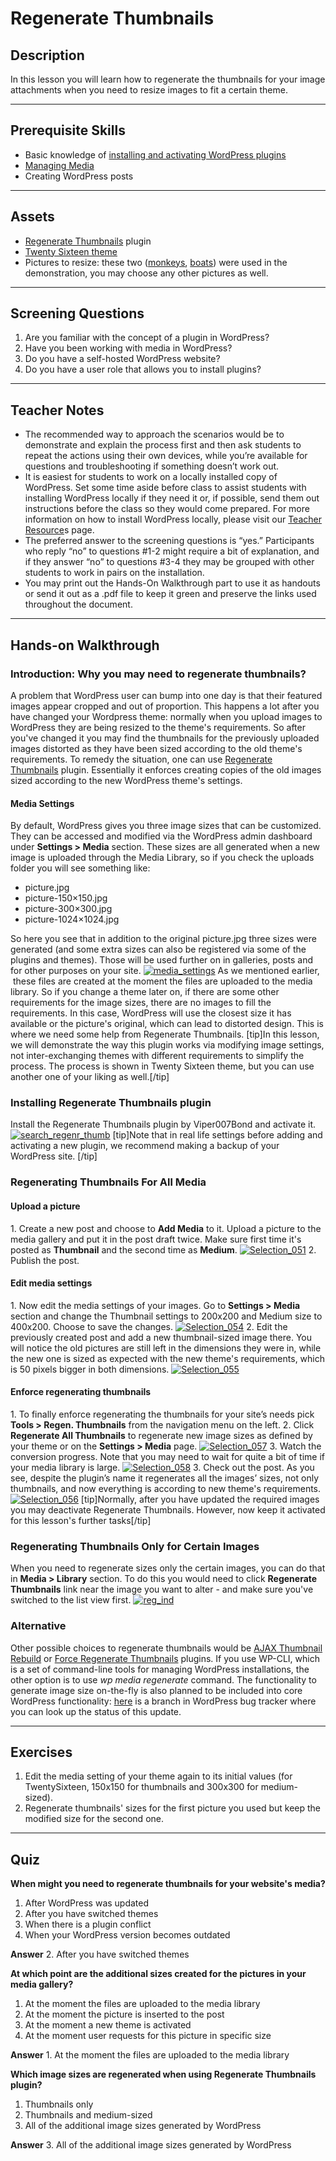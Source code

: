 # Regenerate Thumbnails

## Description

In this lesson you will learn how to regenerate the thumbnails for your image attachments when you need to resize images to fit a certain theme.

* * *

## Prerequisite Skills

*   Basic knowledge of [installing and activating WordPress plugins](https://make.wordpress.org/training/handbook/lesson-plans/user-lessons/choosing-and-installing-plugins/)
*   [Managing Media](https://make.wordpress.org/training/handbook/lesson-plans/user-lessons/managing-media/)
*   Creating WordPress posts

* * *

## Assets

*   [Regenerate Thumbnails](https://wordpress.org/plugins/regenerate-thumbnails/) plugin
*   [Twenty Sixteen theme](https://wordpress.org/themes/twentysixteen/)
*   Pictures to resize: these two ([monkeys](//make.wordpress.org/training/files/2016/07/nepal_monkeys.jpg), [boats](//make.wordpress.org/training/files/2016/07/boats.jpg)) were used in the demonstration, you may choose any other pictures as well.

* * *

## Screening Questions

1.  Are you familiar with the concept of a plugin in WordPress?
2.  Have you been working with media in WordPress?
3.  Do you have a self-hosted WordPress website?
4.  Do you have a user role that allows you to install plugins?

* * *

## Teacher Notes

*   The recommended way to approach the scenarios would be to demonstrate and explain the process first and then ask students to repeat the actions using their own devices, while you’re available for questions and troubleshooting if something doesn’t work out.
*   It is easiest for students to work on a locally installed copy of WordPress. Set some time aside before class to assist students with installing WordPress locally if they need it or, if possible, send them out instructions before the class so they would come prepared. For more information on how to install WordPress locally, please visit our [Teacher Resource](https://make.wordpress.org/training/teacher-resources/)s page.
*   The preferred answer to the screening questions is “yes.” Participants who reply “no” to questions #1-2 might require a bit of explanation, and if they answer “no” to questions #3-4 they may be grouped with other students to work in pairs on the installation.
*   You may print out the Hands-On Walkthrough part to use it as handouts or send it out as a .pdf file to keep it green and preserve the links used throughout the document.

* * *

## Hands-on Walkthrough

### Introduction: Why you may need to regenerate thumbnails?

A problem that WordPress user can bump into one day is that their featured images appear cropped and out of proportion. This happens a lot after you have changed your Wordpress theme: normally when you upload images to WordPress they are being resized to the theme's requirements. So after you've changed it you may find the thumbnails for the previously uploaded images distorted as they have been sized according to the old theme's requirements. To remedy the situation, one can use [Regenerate Thumbnails](https://wordpress.org/plugins/regenerate-thumbnails/) plugin. Essentially it enforces creating copies of the old images sized according to the new WordPress theme's settings.

#### Media Settings

By default, WordPress gives you three image sizes that can be customized. They can be accessed and modified via the WordPress admin dashboard under **Settings > Media** section. These sizes are all generated when a new image is uploaded through the Media Library, so if you check the uploads folder you will see something like:

*   picture.jpg
*   picture-150×150.jpg
*   picture-300×300.jpg
*   picture-1024×1024.jpg

So here you see that in addition to the original picture.jpg three sizes were generated (and some extra sizes can also be registered via some of the plugins and themes). Those will be used further on in galleries, posts and for other purposes on your site. [![media_settings](https://make.wordpress.org/training/files/2016/07/media_settings.png)](https://make.wordpress.org/training/files/2016/07/media_settings.png) As we mentioned earlier,  these files are created at the moment the files are uploaded to the media library. So if you change a theme later on, if there are some other requirements for the image sizes, there are no images to fill the requirements. In this case, WordPress will use the closest size it has available or the picture's original, which can lead to distorted design. This is where we need some help from Regenerate Thumbnails. [tip]In this lesson, we will demonstrate the way this plugin works via modifying image settings, not inter-exchanging themes with different requirements to simplify the process. The process is shown in Twenty Sixteen theme, but you can use another one of your liking as well.[/tip]

### Installing Regenerate Thumbnails plugin

Install the Regenerate Thumbnails plugin by Viper007Bond and activate it. [![search_regenr_thumb](https://make.wordpress.org/training/files/2016/07/search_regenr_thumb.png)](https://make.wordpress.org/training/files/2016/07/search_regenr_thumb.png) [tip]Note that in real life settings before adding and activating a new plugin, we recommend making a backup of your WordPress site. [/tip]

### Regenerating Thumbnails For All Media

#### Upload a picture

1\. Create a new post and choose to **Add Media** to it. Upload a picture to the media gallery and put it in the post draft twice. Make sure first time it's posted as **Thumbnail** and the second time as **Medium**. [![Selection_051](https://make.wordpress.org/training/files/2015/12/Selection_051.png)](https://make.wordpress.org/training/files/2015/12/Selection_051.png) 2\. Publish the post.

#### Edit media settings

1\. Now edit the media settings of your images. Go to **Settings > Media** section and change the Thumbnail settings to 200x200 and Medium size to 400x200\. Choose to save the changes. [![Selection_054](https://make.wordpress.org/training/files/2015/12/Selection_054.png)](https://make.wordpress.org/training/files/2015/12/Selection_054.png) 2\. Edit the previously created post and add a new thumbnail-sized image there. You will notice the old pictures are still left in the dimensions they were in, while the new one is sized as expected with the new theme's requirements, which is 50 pixels bigger in both dimensions. [![Selection_055](https://make.wordpress.org/training/files/2015/12/Selection_055.png)](https://make.wordpress.org/training/files/2015/12/Selection_055.png)

#### Enforce regenerating thumbnails

1\. To finally enforce regenerating the thumbnails for your site’s needs pick **Tools > Regen. Thumbnails** from the navigation menu on the left. 2\. Click **Regenerate All Thumbnails** to regenerate new image sizes as defined by your theme or on the **Settings > Media** page. [![Selection_057](https://make.wordpress.org/training/files/2015/12/Selection_057.png)](https://make.wordpress.org/training/files/2015/12/Selection_057.png) 3\. Watch the conversion progress. Note that you may need to wait for quite a bit of time if your media library is large. [![Selection_058](https://make.wordpress.org/training/files/2015/12/Selection_058.png)](https://make.wordpress.org/training/files/2015/12/Selection_058.png) 3\. Check out the post. As you see, despite the plugin’s name it regenerates all the images’ sizes, not only thumbnails, and now everything is according to new theme's requirements. [![Selection_056](https://make.wordpress.org/training/files/2015/12/Selection_056.png)](https://make.wordpress.org/training/files/2015/12/Selection_056.png) [tip]Normally, after you have updated the required images you may deactivate Regenerate Thumbnails. However, now keep it activated for this lesson's further tasks[/tip]

### Regenerating Thumbnails Only for Certain Images

When you need to regenerate sizes only the certain images, you can do that in **Media > Library** section. To do this you would need to click **Regenerate Thumbnails** link near the image you want to alter - and make sure you've switched to the list view first. [![reg_ind](https://make.wordpress.org/training/files/2015/12/reg_ind.png)](https://make.wordpress.org/training/files/2015/12/reg_ind.png)

### Alternative

Other possible choices to regenerate thumbnails would be [AJAX Thumbnail Rebuild](https://wordpress.org/support/plugin/ajax-thumbnail-rebuild) or [Force Regenerate Thumbnails](https://wordpress.org/plugins/force-regenerate-thumbnails/) plugins. If you use WP-CLI, which is a set of command-line tools for managing WordPress installations, the other option is to use _wp media regenerate_ command. The functionality to generate image size on-the-fly is also planned to be included into core WordPress functionality: [here](https://wpmag.ru/2014/wordpress-cli/) is a branch in WordPress bug tracker where you can look up the status of this update.

* * *

## Exercises

1.  Edit the media setting of your theme again to its initial values (for TwentySixteen, 150x150 for thumbnails and 300x300 for medium-sized).
2.  Regenerate thumbnails' sizes for the first picture you used but keep the modified size for the second one.

* * *

## Quiz

**When might you need to regenerate thumbnails for your website's media?**

1.  After WordPress was updated
2.  After you have switched themes
3.  When there is a plugin conflict
4.  When your WordPress version becomes outdated

**Answer** 2. After you have switched themes

**At which point are the additional sizes created for the pictures in your media gallery?**

1.  At the moment the files are uploaded to the media library
2.  At the moment the picture is inserted to the post
3.  At the moment a new theme is activated
4.  At the moment user requests for this picture in specific size

**Answer** 1. At the moment the files are uploaded to the media library

**Which image sizes are regenerated when using Regenerate Thumbnails plugin?**

1.  Thumbnails only
2.  Thumbnails and medium-sized
3.  All of the additional image sizes generated by WordPress

**Answer** 3. All of the additional image sizes generated by WordPress
